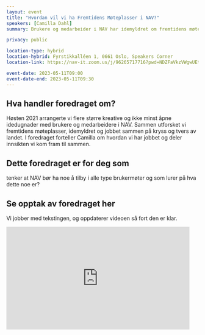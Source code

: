 ```yaml
---
layout: event
title: "Hvordan vil vi ha Fremtidens Møteplasser i NAV?"
speakers: [Camilla Dahl]
summary: Brukere og medarbeider i NAV har idemyldret om fremtidens møteplasser

privacy: public

location-type: hybrid
location-hybrid: Fyrstikkalléen 1, 0661 Oslo, Speakers Corner
location-link: https://nav-it.zoom.us/j/96265717716?pwd=NDZFaVkzVWgwUEtDNGR0djNJMXB6UT09

event-date: 2023-05-11T09:00
event-date-end: 2023-05-11T09:30
---
```

## Hva handler foredraget om?
Høsten 2021 arrangerte vi flere større kreative og ikke minst åpne idedugnader med brukere og medarbeidere i NAV. Sammen utforsket vi fremtidens møteplasser, idemyldret og jobbet sammen på kryss og tvers av landet. I foredraget forteller Camilla om hvordan vi har jobbet og deler innsikten vi kom fram til sammen.

## Dette foredraget er for deg som
tenker at NAV bør ha noe å tilby i alle type brukermøter og som lurer på hva dette noe er?

## Se opptak av foredraget her
Vi jobber med tekstingen, og oppdaterer videoen så fort den er klar.

<iframe title="Video: Hvordan vil vi ha Fremtidens Møteplasser i NAV? med Camilla Dahl" src="https://video.qbrick.com/play2/embed/qbrick-player?accountId=763558&mediaId=d1e4a854-9dd2-457e-bc9e-61e76cca03ac&configId=qbrick-player&pageStyling=adaptive&autoplay=false&repeat=false&sharing=true&download=false&volume" allowFullScreen="true" frameborder="0" border="0" height="270" width="480"></iframe>
